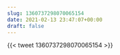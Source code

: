 ```yaml
---
slug: 1360737298070065154
date: 2021-02-13 23:47:07+00:00
draft: false
---
```


{{< tweet 1360737298070065154 >}}
